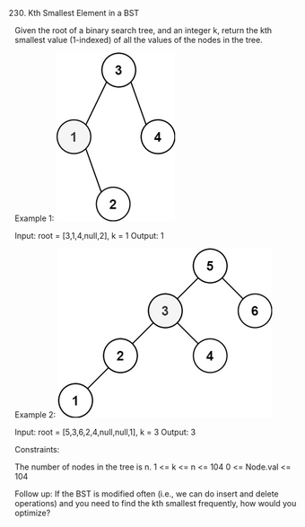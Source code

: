 230. Kth Smallest Element in a BST

Given the root of a binary search tree, and an integer k, return the kth smallest value (1-indexed) of all the values of the nodes in the tree.



Example 1:
![alt text](image.png)

Input: root = [3,1,4,null,2], k = 1
Output: 1


Example 2:
![alt text](image-1.png)

Input: root = [5,3,6,2,4,null,null,1], k = 3
Output: 3


Constraints:

The number of nodes in the tree is n.
1 <= k <= n <= 104
0 <= Node.val <= 104


Follow up: If the BST is modified often (i.e., we can do insert and delete operations) and you need to find the kth smallest frequently, how would you optimize?
